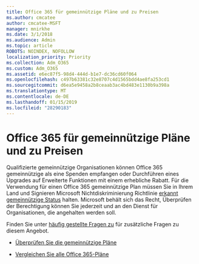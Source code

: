 ```yaml
---
title: Office 365 für gemeinnützige Pläne und zu Preisen
ms.author: cmcatee
author: cmcatee-MSFT
manager: mnirkhe
ms.date: 3/1/2018
ms.audience: Admin
ms.topic: article
ROBOTS: NOINDEX, NOFOLLOW
localization_priority: Priority
ms.collection: Adm_O365
ms.custom: Adm_O365
ms.assetid: e6ec87f5-98d4-444d-b1e7-dc36cd60f064
ms.openlocfilehash: c497b63381c32e8707c4d1565bdd4ae8fa253cd1
ms.sourcegitcommit: d6ea5e9458a2b8ceaab3ac4bd483e1130b9a398a
ms.translationtype: MT
ms.contentlocale: de-DE
ms.lasthandoff: 01/15/2019
ms.locfileid: "28290183"
---
```

# <a name="office-365-for-nonprofit-plans-and-pricing"></a>Office 365 für gemeinnützige Pläne und zu Preisen

Qualifizierte gemeinnützige Organisationen können Office 365 gemeinnützige als eine Spenden empfangen oder Durchführen eines Upgrades auf Erweiterte Funktionen mit einem erhebliche Rabatt. Für die Verwendung für einen Office 365 gemeinnützige Plan müssen Sie in Ihrem Land und Signieren Microsoft Nichtdiskriminierung Richtlinie [erkannt gemeinnützige Status](https://go.microsoft.com/fwlink/p/?LinkID=330253) halten. Microsoft behält sich das Recht, Überprüfen der Berechtigung können Sie jederzeit und an den Dienst für Organisationen, die angehalten werden soll. 
  
Finden Sie unter [häufig gestellte Fragen zu](https://products.office.com/en-us/nonprofit/office-365-nonprofit) für zusätzliche Fragen zu diesem Angebot. 
  
- [Überprüfen Sie die gemeinnützige Pläne](https://products.office.com/en-us/nonprofit/office-365-nonprofit-plans-and-pricing?tab=1)
    
- [Vergleichen Sie alle Office 365-Pläne](https://products.office.com/en-us/business/compare-more-office-365-for-business-plans)
    

